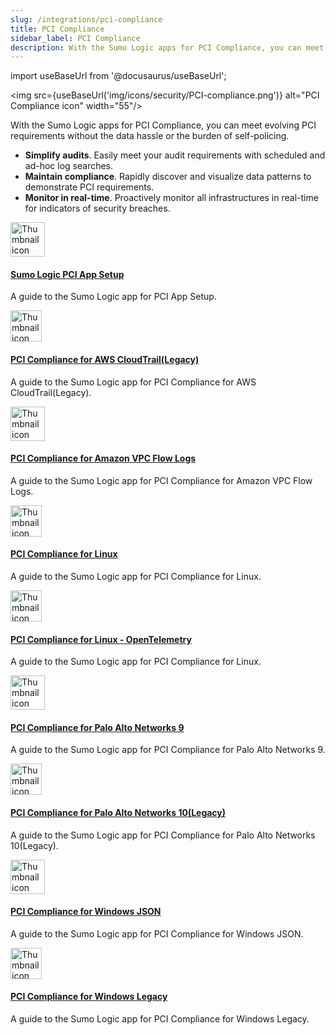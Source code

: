```yaml
---
slug: /integrations/pci-compliance
title: PCI Compliance
sidebar_label: PCI Compliance
description: With the Sumo Logic apps for PCI Compliance, you can meet evolving PCI requirements without the data hassle or the burden of self-policing.
---
```


import useBaseUrl from '@docusaurus/useBaseUrl';

<img src={useBaseUrl('img/icons/security/PCI-compliance.png')} alt="PCI Compliance icon" width="55"/>

With the Sumo Logic apps for PCI Compliance, you can meet evolving PCI requirements without the data hassle or the burden of self-policing.

* **Simplify audits**. Easily meet your audit requirements with scheduled and ad-hoc log searches.
* **Maintain compliance**. Rapidly discover and visualize data patterns to demonstrate PCI requirements.
* **Monitor in real-time**. Proactively monitor all infrastructures in real-time for indicators of security breaches.

<div className="box-wrapper" markdown="1">
<div className="box smallbox1 card">
  <div className="container">
  <img src={useBaseUrl('img/integrations/pci-compliance/pci-logo.png')} alt="Thumbnail icon" width="55"/>
  <h4><a href="/docs/integrations/pci-compliance/setup">Sumo Logic PCI App Setup</a></h4>
  <p>A guide to the Sumo Logic app for PCI App Setup.</p>
  </div>
</div>
<div className="box smallbox2 card">
  <div className="container">
  <img src={useBaseUrl('img/integrations/pci-compliance/pci-logo.png')} alt="Thumbnail icon" width="50"/>
  <h4><a href="/docs/integrations/amazon-aws/cloudtrail-pci-compliance">PCI Compliance for AWS CloudTrail(Legacy)</a></h4>
  <p>A guide to the Sumo Logic app for PCI Compliance for AWS CloudTrail(Legacy).</p>
  </div>
</div>
<div className="box smallbox3 card">
  <div className="container">
  <img src={useBaseUrl('img/integrations/pci-compliance/pci-logo.png')} alt="Thumbnail icon" width="55"/>
  <h4><a href="/docs/integrations/amazon-aws/vpc-flow-logs-pci-compliance">PCI Compliance for Amazon VPC Flow Logs</a></h4>
  <p>A guide to the Sumo Logic app for PCI Compliance for Amazon VPC Flow Logs.</p>
  </div>
</div>
<div className="box smallbox4 card">
  <div className="container">
  <img src={useBaseUrl('img/integrations/pci-compliance/pci-logo.png')} alt="Thumbnail icon" width="50"/>
  <h4><a href="/docs/integrations/pci-compliance/linux">PCI Compliance for Linux</a></h4>
  <p>A guide to the Sumo Logic app for PCI Compliance for Linux.</p>
  </div>
</div>
<div className="box smallbox5 card">
  <div className="container">
  <img src={useBaseUrl('img/integrations/pci-compliance/pci-logo.png')} alt="Thumbnail icon" width="50"/>
  <h4><a href="/docs/integrations/pci-compliance/opentelemetry/linux-opentelemetry">PCI Compliance for Linux - OpenTelemetry</a></h4>
  <p>A guide to the Sumo Logic app for PCI Compliance for Linux.</p>
  </div>
</div>
    <div className="box smallbox6 card">
      <div className="container">
      <img src={useBaseUrl('img/integrations/pci-compliance/pci-logo.png')} alt="Thumbnail icon" width="55"/>
      <h4><a href="/docs/integrations/pci-compliance/palo-alto-networks-9">PCI Compliance for Palo Alto Networks 9</a></h4>
      <p>A guide to the Sumo Logic app for PCI Compliance for Palo Alto Networks 9.</p>
      </div>
    </div>
    <div className="box smallbox7 card">
      <div className="container">
      <img src={useBaseUrl('img/integrations/pci-compliance/pci-logo.png')} alt="Thumbnail icon" width="50"/>
      <h4><a href="/docs/integrations/pci-compliance/palo-alto-networks-10">PCI Compliance for Palo Alto Networks 10(Legacy)</a></h4>
      <p>A guide to the Sumo Logic app for PCI Compliance for Palo Alto Networks 10(Legacy).</p>
      </div>
    </div>
    <div className="box smallbox8 card">
      <div className="container">
      <img src={useBaseUrl('img/integrations/pci-compliance/pci-logo.png')} alt="Thumbnail icon" width="55"/>
      <h4><a href="/docs/integrations/microsoft-azure/windows-json-pci-compliance">PCI Compliance for Windows JSON</a></h4>
      <p>A guide to the Sumo Logic app for PCI Compliance for Windows JSON.</p>
      </div>
    </div>
    <div className="box smallbox9 card">
      <div className="container">
      <img src={useBaseUrl('img/integrations/pci-compliance/pci-logo.png')} alt="Thumbnail icon" width="50"/>
      <h4><a href="/docs/integrations/microsoft-azure/windows-legacy-pci-compliance">PCI Compliance for Windows Legacy</a></h4>
      <p>A guide to the Sumo Logic app for PCI Compliance for Windows Legacy.</p>
      </div>
    </div>
</div>
